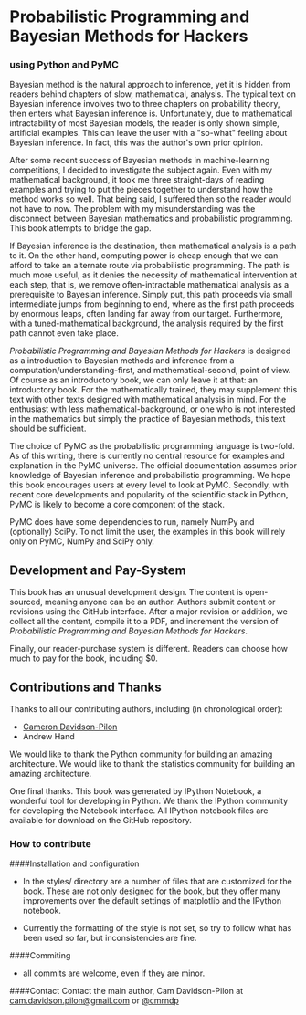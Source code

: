 Probabilistic Programming and Bayesian Methods for Hackers
========
### using Python and PyMC



Bayesian method is the natural approach to inference, yet it is hidden from readers behind chapters of slow, mathematical, analysis. The typical text on Bayesian inference involves two to three chapters on probability theory, then enters what Bayesian inference is. Unfortunately, due to mathematical intractability of most Bayesian models, the reader is only shown simple, artificial examples. This can leave the user with a "so-what" feeling about Bayesian inference. In fact, this was the author's own prior opinion.

After some recent success of Bayesian methods in machine-learning competitions, I decided to investigate the subject again. Even with my mathematical background, it took me three straight-days of reading examples and trying to put the pieces together to understand how the method works so well. That being said, I suffered then so the reader would not have to now. The problem with my misunderstanding was the disconnect between Bayesian mathematics and probabilistic programming. This book attempts to bridge the gap.

If Bayesian inference is the destination, then mathematical analysis is a path to it. On the other hand, computing power is cheap enough that we can afford to take an alternate route via probabilistic programming. The path is much more useful, as it denies the necessity of mathematical intervention at each step, that is, we remove often-intractable mathematical analysis as a prerequisite to Bayesian inference. Simply put, this path proceeds via small intermediate jumps from beginning to end, where as the first path proceeds by enormous leaps, often landing far away from our target. Furthermore, with a tuned-mathematical background, the analysis required by the first path cannot even take place.

*Probabilistic Programming and Bayesian Methods for Hackers* is designed as a introduction to Bayesian methods and inference from a computation/understanding-first, and mathematical-second, point of view. Of course as an introductory book, we can only leave it at that: an introductory book. For the mathematically trained, they may supplement this text with other texts designed with mathematical analysis in mind. For the enthusiast with less mathematical-background, or one who is not interested in the mathematics but simply the practice of Bayesian methods, this text should be sufficient.

The choice of PyMC as the probabilistic programming language is two-fold. As of this writing, there is currently no central resource for examples and explanation in the PyMC universe. The official documentation assumes prior knowledge of Bayesian inference and probabilistic programming. We hope this book encourages users at every level to look at PyMC. Secondly, with recent core developments and popularity of the scientific stack in Python, PyMC is likely to become a core component of the stack.

PyMC does have some dependencies to run, namely NumPy and (optionally) SciPy. To not limit the user, the examples in this book will rely only on PyMC, NumPy and SciPy only.

Development and Pay-System
------

This book has an unusual development design. The content is open-sourced, meaning anyone can be an author. 
Authors submit content or revisions using the GitHub interface. After a major revision or addition, we collect all the content, compile it to a 
PDF, and increment the version of *Probabilistic Programming and Bayesian Methods for Hackers*. 

Finally, our reader-purchase system is different. Readers can choose how much to pay for the book, including $0.


Contributions and Thanks
-----


Thanks to all our contributing authors, including (in chronological order):
-  [Cameron Davidson-Pilon](http://www.camdp.com)
-  Andrew Hand
 


We would like to thank the Python community for building an amazing architecture. We would like to thank the 
statistics community for building an amazing architecture. 

One final thanks. This book was generated by IPython Notebook, a wonderful tool for developing in Python. We thank the IPython 
community for developing the Notebook interface. All IPython notebook files are available for download on the GitHub repository. 



### How to contribute

####Installation and configuration

-  In the styles/ directory are a number of files that are customized for the book. These are not only designed for the book, but they offer many improvements over the 
default settings of matplotlib and the IPython notebook.

-  Currently the formatting of the style is not set, so try to follow what has been used so far, but inconsistencies are fine. 

####Commiting

- all commits are welcome, even if they are minor. 

####Contact
Contact the main author, Cam Davidson-Pilon at cam.davidson.pilon@gmail.com or [@cmrndp](https://twitter.com/cmrn_dp)
